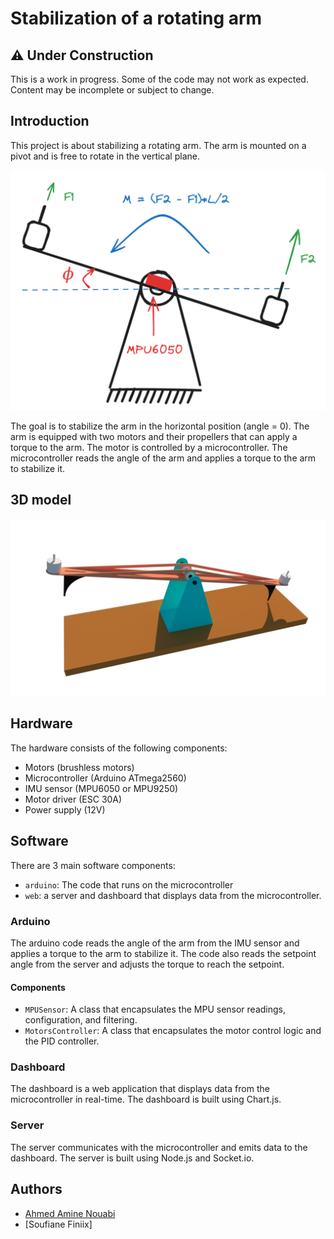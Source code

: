 # Stabilization of a rotating arm

## ⚠️ Under Construction
This is a work in progress. Some of the code may not work as expected. Content may be incomplete or subject to change.

## Introduction

This project is about stabilizing a rotating arm. The arm is mounted on a pivot and is free to rotate in the vertical plane.

<img src="presentation/assets/fonction.png">

The goal is to stabilize the arm in the horizontal position (angle = 0). The arm is equipped with two motors and their propellers that can apply a torque to the arm. The motor is controlled by a microcontroller. The microcontroller reads the angle of the arm and applies a torque to the arm to stabilize it.

## 3D model

<img src="presentation/assets/3d-cad.png" style="background-color: white;">

## Hardware

The hardware consists of the following components:

- Motors (brushless motors)
- Microcontroller (Arduino ATmega2560)
- IMU sensor (MPU6050 or MPU9250)
- Motor driver (ESC 30A)
- Power supply (12V)

## Software

There are 3 main software components:

- `arduino`: The code that runs on the microcontroller
- `web`: a server and dashboard that displays data from the microcontroller.

### Arduino

The arduino code reads the angle of the arm from the IMU sensor and applies a torque to the arm to stabilize it. The code also reads the setpoint angle from the server and adjusts the torque to reach the setpoint.

#### Components

- `MPUSensor`: A class that encapsulates the MPU sensor readings, configuration, and filtering.
- `MotorsController`: A class that encapsulates the motor control logic and the PID controller.

### Dashboard

The dashboard is a web application that displays data from the microcontroller in real-time. The dashboard is built using Chart.js.

### Server

The server communicates with the microcontroller and emits data to the dashboard. The server is built using Node.js and Socket.io.

## Authors

- [Ahmed Amine Nouabi](https://github.com/amineNouabi)
- [Soufiane Finiix]
